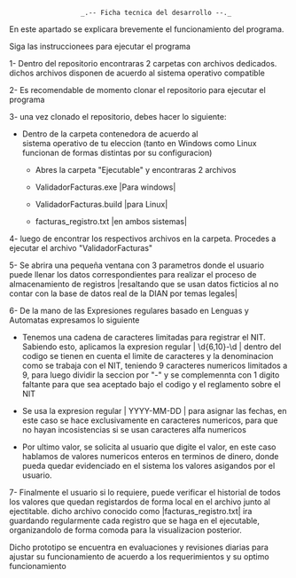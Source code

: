                       _.-- Ficha tecnica del desarrollo --._


En este apartado se explicara brevemente el funcionamiento del programa.

Siga las instruccionees para ejecutar el programa

1- Dentro del repositorio encontraras 2 carpetas con archivos dedicados. dichos archivos disponen de acuerdo al sistema operativo compatible 

2- Es recomendable de momento clonar el repositorio para ejecutar el programa

3-  una vez clonado el repositorio, debes hacer lo siguiente:

  -  Dentro de la carpeta contenedora de acuerdo al   
     sistema operativo de tu eleccion
     (tanto en Windows como Linux funcionan de formas distintas por su configuracion)

     - Abres la carpeta "Ejecutable" y encontraras 2 archivos

     - ValidadorFacturas.exe |Para windows|
     - ValidadorFacturas.build |para Linux|
     - facturas_registro.txt |en ambos sistemas|

4- luego de encontrar los respectivos archivos en la carpeta. Procedes a ejecutar el archivo "ValidadorFacturas"

5- Se abrira una pequeña ventana con 3 parametros donde el usuario puede llenar los datos correspondientes para realizar el proceso de almacenamiento de registros
|resaltando que se usan datos ficticios al no contar con la base de datos real de la DIAN por temas legales|

6- De la mano de las Expresiones regulares basado en Lenguas y Automatas expresamos lo siguiente
 - Tenemos una cadena de caracteres limitadas para registrar el NIT. Sabiendo esto, aplicamos la expresion regular | \d{6,10}-\d | dentro del codigo se tienen en cuenta el limite de caracteres y la denominacion como se trabaja con el NIT, teniendo 9 caracteres numericos limitados a 9, para luego dividir la seccion por "-" y se complemennta con 1 digito faltante para que sea aceptado bajo el codigo y el reglamento sobre el NIT

 - Se usa la expresion regular | YYYY-MM-DD | para asignar las fechas, en este caso se hace exclusivamente en caracteres numericos, para que no hayan incosistencias si se usan caracteres alfa numericos

 - Por ultimo valor, se solicita al usuario que digite el valor, en este caso hablamos de valores numericos enteros en terminos de dinero, donde pueda quedar evidenciado en el sistema los valores asigandos por el usuario.

7- Finalmente el usuario si lo requiere, puede verificar el historial de todos los valores que quedan registardos de forma local en el archivo junto al ejectitable. dicho archivo conocido como |facturas_registro.txt| ira guardando regularmente cada registro que se haga en el ejecutable, organizandolo de forma comoda para la visualizacion posterior.


Dicho prototipo se encuentra en evaluaciones y revisiones diarias para ajustar su funcionamiento de acuerdo a los requerimientos y su optimo funcionamiento